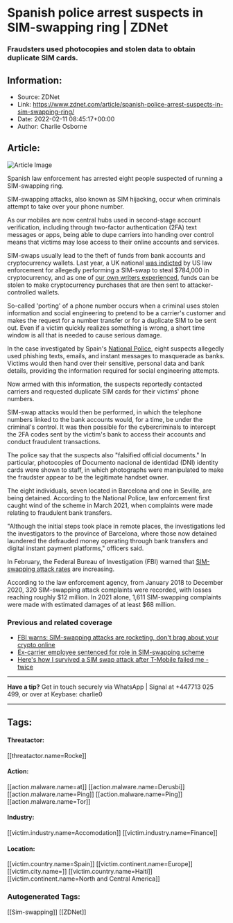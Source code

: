 # Spanish police arrest suspects in SIM-swapping ring | ZDNet
### Fraudsters used photocopies and stolen data to obtain duplicate SIM cards.

## Information:
+ Source: ZDNet
+ Link: https://www.zdnet.com/article/spanish-police-arrest-suspects-in-sim-swapping-ring/
+ Date: 2022-02-11 08:45:17+00:00
+ Author: Charlie Osborne


## Article:
![Article Image](https://www.zdnet.com/a/img/resize/a1c520bbc5a70cc1f743c2e2c26c7d932793a1a2/2021/01/20/4cc84e24-2c46-416b-9ab6-53f0111796ad/istock-1134890323.jpg?width=770&height=578&fit=crop&auto=webp)

Spanish law enforcement has arrested eight people suspected of running a SIM-swapping ring. 


SIM-swapping attacks, also known as SIM hijacking, occur when criminals attempt to take over your phone number. 

As our mobiles are now central hubs used in second-stage account verification, including through two-factor authentication (2FA) text messages or apps, being able to dupe carriers into handing over control means that victims may lose access to their online accounts and services.  

SIM-swaps usually lead to the theft of funds from bank accounts and cryptocurrency wallets. Last year, a UK national [was indicted](https://www.zdnet.com/article/us-indicts-uk-resident-plugwalkjoe-for-cryptocurrency-theft/) by US law enforcement for allegedly performing a SIM-swap to steal $784,000 in cryptocurrency, and as one of [our own writers experienced](https://www.zdnet.com/article/how-i-survived-a-sim-swap-attack-and-how-my-carrier-failed-me/), funds can be stolen to make cryptocurrency purchases that are then sent to attacker-controlled wallets.  

So-called 'porting' of a phone number occurs when a criminal uses stolen information and social engineering to pretend to be a carrier's customer and makes the request for a number transfer or for a duplicate SIM to be sent out. Even if a victim quickly realizes something is wrong, a short time window is all that is needed to cause serious damage.

In the case investigated by Spain's [National Police](https://www.policia.es/_es/comunicacion_prensa_detalle.php?ID=11102#), eight suspects allegedly used phishing texts, emails, and instant messages to masquerade as banks. Victims would then hand over their sensitive, personal data and bank details, providing the information required for social engineering attempts.  

Now armed with this information, the suspects reportedly contacted carriers and requested duplicate SIM cards for their victims' phone numbers.  






SIM-swap attacks would then be performed, in which the telephone numbers linked to the bank accounts would, for a time, be under the criminal's control. It was then possible for the cybercriminals to intercept the 2FA codes sent by the victim's bank to access their accounts and conduct fraudulent transactions. 

The police say that the suspects also "falsified official documents." In particular, photocopies of Documento nacional de identidad (DNI) identity cards were shown to staff, in which photographs were manipulated to make the fraudster appear to be the legitimate handset owner.  

The eight individuals, seven located in Barcelona and one in Seville, are being detained. According to the National Police, law enforcement first caught wind of the scheme in March 2021, when complaints were made relating to fraudulent bank transfers.  

"Although the initial steps took place in remote places, the investigations led the investigators to the province of Barcelona, where those now detained laundered the defrauded money operating through bank transfers and digital instant payment platforms," officers said.  

In February, the Federal Bureau of Investigation (FBI) warned that [SIM-swapping attack rates](https://www.zdnet.com/article/fbi-warns-sim-swapping-attacks-are-rocketing-dont-brag-about-your-crypto-online) are increasing.  

According to the law enforcement agency, from January 2018 to December 2020, 320 SIM-swapping attack complaints were recorded, with losses reaching roughly $12 million. In 2021 alone, 1,611 SIM-swapping complaints were made with estimated damages of at least $68 million.  

###  Previous and related coverage

* [FBI warns: SIM-swapping attacks are rocketing, don't brag about your crypto online](https://www.zdnet.com/article/fbi-warns-sim-swapping-attacks-are-rocketing-dont-brag-about-your-crypto-online/)
* [Ex-carrier employee sentenced for role in SIM-swapping scheme](https://www.zdnet.com/article/ex-carrier-employee-charged-for-role-in-sim-swapping-scheme/)
* [Here's how I survived a SIM swap attack after T-Mobile failed me - twice](https://www.zdnet.com/article/how-i-survived-a-sim-swap-attack-and-how-my-carrier-failed-me/)



---

**Have a tip?** Get in touch securely via WhatsApp | Signal at +447713 025 499, or over at Keybase: charlie0



---





## Tags:

#### Threatactor:
[[threatactor.name=Rocke]]

#### Action:
[[action.malware.name=at]] [[action.malware.name=Derusbi]] [[action.malware.name=Ping]] [[action.malware.name=Ping]] [[action.malware.name=Tor]]

#### Industry:
[[victim.industry.name=Accomodation]] [[victim.industry.name=Finance]]

#### Location:
[[victim.country.name=Spain]] [[victim.continent.name=Europe]] [[victim.city.name=]] [[victim.country.name=Haiti]] [[victim.continent.name=North and Central America]]

### Autogenerated Tags:
[[Sim-swapping]] [[ZDNet]]

